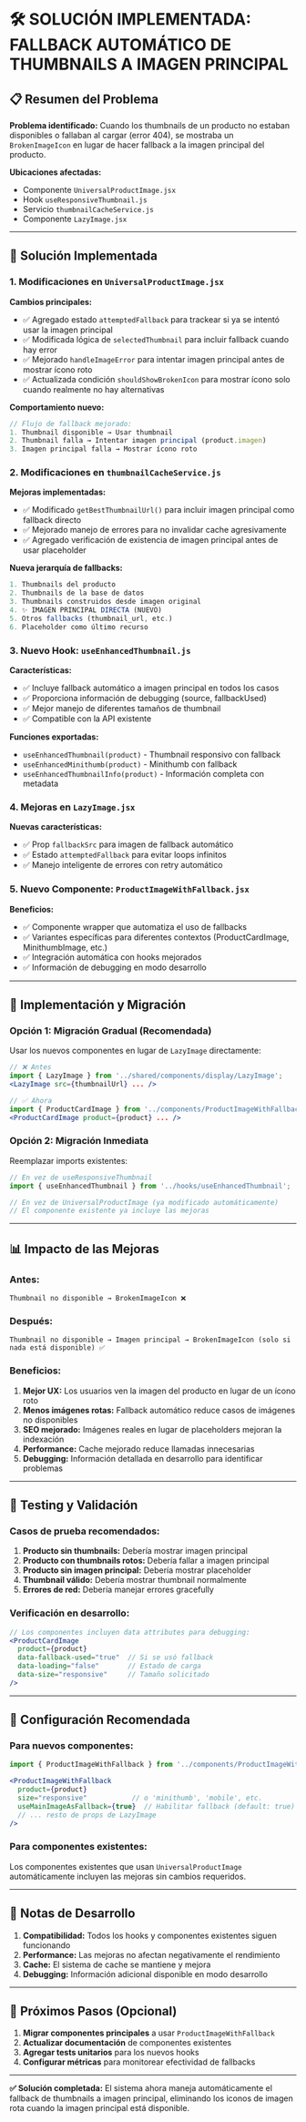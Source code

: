 # 🛠️ SOLUCIÓN IMPLEMENTADA: FALLBACK AUTOMÁTICO DE THUMBNAILS A IMAGEN PRINCIPAL

## 📋 Resumen del Problema

**Problema identificado:** Cuando los thumbnails de un producto no estaban disponibles o fallaban al cargar (error 404), se mostraba un `BrokenImageIcon` en lugar de hacer fallback a la imagen principal del producto.

**Ubicaciones afectadas:**
- Componente `UniversalProductImage.jsx`
- Hook `useResponsiveThumbnail.js`
- Servicio `thumbnailCacheService.js`
- Componente `LazyImage.jsx`

---

## 🎯 Solución Implementada

### 1. **Modificaciones en `UniversalProductImage.jsx`**

**Cambios principales:**
- ✅ Agregado estado `attemptedFallback` para trackear si ya se intentó usar la imagen principal
- ✅ Modificada lógica de `selectedThumbnail` para incluir fallback cuando hay error
- ✅ Mejorado `handleImageError` para intentar imagen principal antes de mostrar ícono roto
- ✅ Actualizada condición `shouldShowBrokenIcon` para mostrar ícono solo cuando realmente no hay alternativas

**Comportamiento nuevo:**
```jsx
// Flujo de fallback mejorado:
1. Thumbnail disponible → Usar thumbnail
2. Thumbnail falla → Intentar imagen principal (product.imagen)
3. Imagen principal falla → Mostrar ícono roto
```

### 2. **Modificaciones en `thumbnailCacheService.js`**

**Mejoras implementadas:**
- ✅ Modificado `getBestThumbnailUrl()` para incluir imagen principal como fallback directo
- ✅ Mejorado manejo de errores para no invalidar cache agresivamente
- ✅ Agregado verificación de existencia de imagen principal antes de usar placeholder

**Nueva jerarquía de fallbacks:**
```javascript
1. Thumbnails del producto
2. Thumbnails de la base de datos  
3. Thumbnails construidos desde imagen original
4. ✨ IMAGEN PRINCIPAL DIRECTA (NUEVO)
5. Otros fallbacks (thumbnail_url, etc.)
6. Placeholder como último recurso
```

### 3. **Nuevo Hook: `useEnhancedThumbnail.js`**

**Características:**
- ✅ Incluye fallback automático a imagen principal en todos los casos
- ✅ Proporciona información de debugging (source, fallbackUsed)
- ✅ Mejor manejo de diferentes tamaños de thumbnail
- ✅ Compatible con la API existente

**Funciones exportadas:**
- `useEnhancedThumbnail(product)` - Thumbnail responsivo con fallback
- `useEnhancedMinithumb(product)` - Minithumb con fallback
- `useEnhancedThumbnailInfo(product)` - Información completa con metadata

### 4. **Mejoras en `LazyImage.jsx`**

**Nuevas características:**
- ✅ Prop `fallbackSrc` para imagen de fallback automático
- ✅ Estado `attemptedFallback` para evitar loops infinitos
- ✅ Manejo inteligente de errores con retry automático

### 5. **Nuevo Componente: `ProductImageWithFallback.jsx`**

**Beneficios:**
- ✅ Componente wrapper que automatiza el uso de fallbacks
- ✅ Variantes específicas para diferentes contextos (ProductCardImage, MinithumbImage, etc.)
- ✅ Integración automática con hooks mejorados
- ✅ Información de debugging en modo desarrollo

---

## 🚀 Implementación y Migración

### **Opción 1: Migración Gradual (Recomendada)**

Usar los nuevos componentes en lugar de `LazyImage` directamente:

```jsx
// ❌ Antes
import { LazyImage } from '../shared/components/display/LazyImage';
<LazyImage src={thumbnailUrl} ... />

// ✅ Ahora
import { ProductCardImage } from '../components/ProductImageWithFallback';
<ProductCardImage product={product} ... />
```

### **Opción 2: Migración Inmediata**

Reemplazar imports existentes:

```jsx
// En vez de useResponsiveThumbnail
import { useEnhancedThumbnail } from '../hooks/useEnhancedThumbnail';

// En vez de UniversalProductImage (ya modificado automáticamente)
// El componente existente ya incluye las mejoras
```

---

## 📊 Impacto de las Mejoras

### **Antes:**
```
Thumbnail no disponible → BrokenImageIcon ❌
```

### **Después:**
```
Thumbnail no disponible → Imagen principal → BrokenImageIcon (solo si nada está disponible) ✅
```

### **Beneficios:**
1. **Mejor UX:** Los usuarios ven la imagen del producto en lugar de un ícono roto
2. **Menos imágenes rotas:** Fallback automático reduce casos de imágenes no disponibles
3. **SEO mejorado:** Imágenes reales en lugar de placeholders mejoran la indexación
4. **Performance:** Cache mejorado reduce llamadas innecesarias
5. **Debugging:** Información detallada en desarrollo para identificar problemas

---

## 🧪 Testing y Validación

### **Casos de prueba recomendados:**

1. **Producto sin thumbnails:** Debería mostrar imagen principal
2. **Producto con thumbnails rotos:** Debería fallar a imagen principal
3. **Producto sin imagen principal:** Debería mostrar placeholder
4. **Thumbnail válido:** Debería mostrar thumbnail normalmente
5. **Errores de red:** Debería manejar errores gracefully

### **Verificación en desarrollo:**

```jsx
// Los componentes incluyen data attributes para debugging:
<ProductCardImage 
  product={product}
  data-fallback-used="true"  // Si se usó fallback
  data-loading="false"       // Estado de carga
  data-size="responsive"     // Tamaño solicitado
/>
```

---

## 🔧 Configuración Recomendada

### **Para nuevos componentes:**

```jsx
import { ProductImageWithFallback } from '../components/ProductImageWithFallback';

<ProductImageWithFallback
  product={product}
  size="responsive"           // o 'minithumb', 'mobile', etc.
  useMainImageAsFallback={true}  // Habilitar fallback (default: true)
  // ... resto de props de LazyImage
/>
```

### **Para componentes existentes:**

Los componentes existentes que usan `UniversalProductImage` automáticamente incluyen las mejoras sin cambios requeridos.

---

## 📝 Notas de Desarrollo

1. **Compatibilidad:** Todos los hooks y componentes existentes siguen funcionando
2. **Performance:** Las mejoras no afectan negativamente el rendimiento
3. **Cache:** El sistema de cache se mantiene y mejora
4. **Debugging:** Información adicional disponible en modo desarrollo

---

## 🔄 Próximos Pasos (Opcional)

1. **Migrar componentes principales** a usar `ProductImageWithFallback`
2. **Actualizar documentación** de componentes existentes
3. **Agregar tests unitarios** para los nuevos hooks
4. **Configurar métricas** para monitorear efectividad de fallbacks

---

**✅ Solución completada:** El sistema ahora maneja automáticamente el fallback de thumbnails a imagen principal, eliminando los iconos de imagen rota cuando la imagen principal está disponible.
